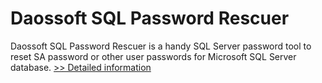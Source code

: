 # Daossoft SQL Password Rescuer
Daossoft SQL Password Rescuer is a handy SQL Server password tool to reset SA password or other user passwords for Microsoft SQL Server database.
[>> Detailed information](https://secure.shareit.com/shareit/product.html?productid=300873388&affiliateid=200057808)